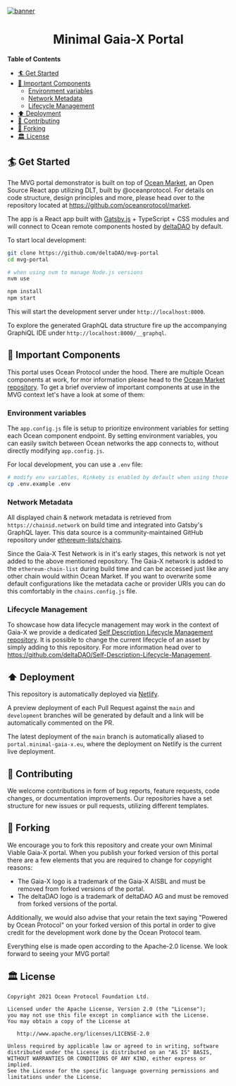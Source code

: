 [![banner](https://github.com/deltaDAO/files/raw/main/github_banner.png)](https://portal.minimal-gaia-x.eu)

<h1 align="center">Minimal Gaia-X Portal</h1>

**Table of Contents**

- [🏄 Get Started](#-get-started)
- [🧊 Important Components](#-important-components)
  - [Environment variables](#-environment-variables)
  - [Network Metadata](#network-metadata)
  - [Lifecycle Management](#lifecycle-management)
- [⬆️ Deployment](#-deployment)
- [💖 Contributing](#-contributing)
- [🍴 Forking](#-forking)
- [🏛 License](#-license)

## 🏄 Get Started

The MVG portal demonstrator is built on top of [Ocean Market](https://github.com/oceanprotocol/market), an Open Source React app utilizing DLT, built by @oceanprotocol. For details on code structure, design principles and more, please head over to the repository located at https://github.com/oceanprotocol/market.

The app is a React app built with [Gatsby.js](https://www.gatsbyjs.org) + TypeScript + CSS modules and will connect to Ocean remote components hosted by [deltaDAO](https://delta-dao.com) by default.

To start local development:

```bash
git clone https://github.com/deltaDAO/mvg-portal
cd mvg-portal

# when using nvm to manage Node.js versions
nvm use

npm install
npm start
```

This will start the development server under
`http://localhost:8000`.

To explore the generated GraphQL data structure fire up the accompanying GraphiQL IDE under
`http://localhost:8000/__graphql`.

## 🧊 Important Components

This portal uses Ocean Protocol under the hood. There are multiple Ocean components at work, for mor information please head to the [Ocean Market repository](https://github.com/oceanprotocol/market). To get a brief overview of important components at use in the MVG context let's have a look at some of them:

### Environment variables

The `app.config.js` file is setup to prioritize environment variables for setting each Ocean component endpoint. By setting environment variables, you can easily switch between Ocean networks the app connects to, without directly modifying `app.config.js`.

For local development, you can use a `.env` file:

```bash
# modify env variables, Rinkeby is enabled by default when using those files
cp .env.example .env
```

### Network Metadata

All displayed chain & network metadata is retrieved from `https://chainid.network` on build time and integrated into Gatsby's GraphQL layer. This data source is a community-maintained GitHub repository under [ethereum-lists/chains](https://github.com/ethereum-lists/chains).

Since the Gaia-X Test Network is in it's early stages, this network is not yet added to the above mentioned repository. The Gaia-X network is added to the `ethereum-chain-list` during build time and can be accessed just like any other chain would within Ocean Market. If you want to overwrite some default configurations like the metadata cache or provider URIs you can do this comfortably in the `chains.config.js` file.

### Lifecycle Management

To showcase how data lifecycle management may work in the context of Gaia-X we provide a dedicated [Self Description Lifecycle Management repository](https://github.com/deltaDAO/Self-Description-Lifecycle-Management). It is possible to change the current lifecycle of an asset by simply adding to this repository. For more information head over to https://github.com/deltaDAO/Self-Description-Lifecycle-Management.

## ⬆️ Deployment

This repository is automatically deployed via [Netlify](https://netlify.com).

A preview deployment of each Pull Request against the `main` and `development` branches will be generated by default and a link will be automatically commented on the PR.

The latest deployment of the `main` branch is automatically aliased to `portal.minimal-gaia-x.eu`, where the deployment on Netlify is the current live deployment.

## 💖 Contributing

We welcome contributions in form of bug reports, feature requests, code changes, or documentation improvements. Our repositories have a set structure for new issues or pull requests, utilizing different templates.

<!-- TODO: add GitHub contributing guidelines -->

## 🍴 Forking

We encourage you to fork this repository and create your own Minimal Viable Gaia-X portal. When you publish your forked version of this portal there are a few elements that you are required to change for copyright reasons:

- The Gaia-X logo is a trademark of the Gaia-X AISBL and must be removed from forked versions of the portal.
- The deltaDAO logo is a trademark of deltaDAO AG and must be removed from forked versions of the portal.

Additionally, we would also advise that your retain the text saying "Powered by Ocean Protocol" on your forked version of this portal in order to give credit for the development work done by the Ocean Protocol team.

Everything else is made open according to the Apache-2.0 license. We look forward to seeing your MVG portal!

## 🏛 License

```text
Copyright 2021 Ocean Protocol Foundation Ltd.

Licensed under the Apache License, Version 2.0 (the "License");
you may not use this file except in compliance with the License.
You may obtain a copy of the License at

   http://www.apache.org/licenses/LICENSE-2.0

Unless required by applicable law or agreed to in writing, software
distributed under the License is distributed on an "AS IS" BASIS,
WITHOUT WARRANTIES OR CONDITIONS OF ANY KIND, either express or implied.
See the License for the specific language governing permissions and
limitations under the License.
```

